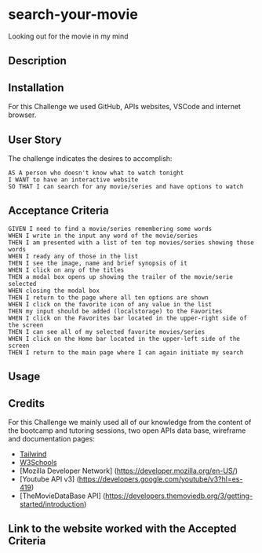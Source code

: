 # search-your-movie
Looking out for the movie in my mind

## Description


## Installation

For this Challenge we used GitHub, APIs websites, VSCode and internet browser. 

## User Story

The challenge indicates the desires to accomplish:
```
AS A person who doesn't know what to watch tonight
I WANT to have an interactive website
SO THAT I can search for any movie/series and have options to watch
```

## Acceptance Criteria

```
GIVEN I need to find a movie/series remembering some words
WHEN I write in the input any word of the movie/series
THEN I am presented with a list of ten top movies/series showing those words
WHEN I ready any of those in the list
THEN I see the image, name and brief synopsis of it
WHEN I click on any of the titles 
THEN a modal box opens up showing the trailer of the movie/serie selected
WHEN closing the modal box
THEN I return to the page where all ten options are shown
WHEN I click on the favorite icon of any value in the list
THEN my input should be added (localstorage) to the Favorites
WHEN I click on the Favorites bar located in the upper-right side of the screen
THEN I can see all of my selected favorite movies/series
WHEN I click on the Home bar located in the upper-left side of the screen
THEN I return to the main page where I can again initiate my search
```

## Usage


## Credits

For this Challenge we mainly used  all of our knowledge from the content of the bootcamp and tutoring sessions, two open APIs data base, wireframe and documentation pages:

- [Tailwind](https://tailwindcss.com/docs/installation) 
- [W3Schools](https://www.w3schools.com/howto/howto_css_modals.asp)
- [Mozilla Developer Network] (https://developer.mozilla.org/en-US/)
- [Youtube API v3] (https://developers.google.com/youtube/v3?hl=es-419)
- [TheMovieDataBase API] (https://developers.themoviedb.org/3/getting-started/introduction)


## Link to the website worked with the Accepted Criteria

